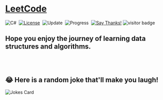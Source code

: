 # [LeetCode](https://leetcode.com/problemset/all/)

![C#](https://img.shields.io/badge/-C%23-green?logo=CSharp)&nbsp;
[![License](https://img.shields.io/badge/license-MIT-blue.svg)](./LICENSE.md)&nbsp;
![Update](https://img.shields.io/badge/update-weekly-green.svg)&nbsp;
![Progress](https://img.shields.io/badge/progress-8%20%2F%202188-ff69b4.svg)&nbsp;
[![Say Thanks!](https://img.shields.io/badge/Say%20Thanks-!-1EAEDB.svg)](https://saythanks.io/to/sahilucoe)
![visitor badge](https://visitor-badge.glitch.me/badge?page_id=sahilucoe.leetcode.solutions)
## Hope you enjoy the journey of learning data structures and algorithms.
<br />
<br />

## 😂 Here is a random joke that'll make you laugh!
![Jokes Card](https://readme-jokes.vercel.app/api)
